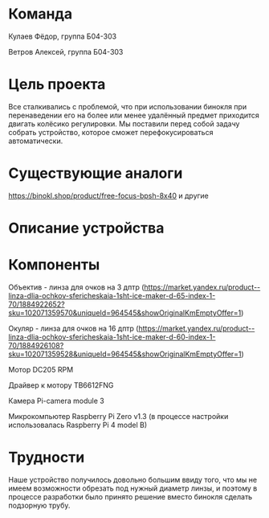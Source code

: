 # Команда
Кулаев Фёдор, группа Б04-303 

Ветров Алексей, группа Б04-303

# Цель проекта
Все сталкивались с проблемой, что при использовании бинокля при перенаведении его на более или менее удалённый предмет приходится двигать колёсико регулировки. Мы поставили перед собой задачу собрать устройство, которое сможет перефокусироваться автоматически. 

# Существующие аналоги
https://binokl.shop/product/free-focus-bpsh-8x40 и другие

# Описание устройства


# Компоненты
Объектив - линза для очков на 3 дптр (https://market.yandex.ru/product--linza-dlia-ochkov-sfericheskaia-1sht-ice-maker-d-65-index-1-70/1884922652?sku=102071359570&uniqueId=964545&showOriginalKmEmptyOffer=1)

Окуляр - линза для очков на 16 дптр (https://market.yandex.ru/product--linza-dlia-ochkov-sfericheskaia-1sht-ice-maker-d-60-index-1-70/1884926108?sku=102071359528&uniqueId=964545&showOriginalKmEmptyOffer=1)

Мотор DC205 RPM 

Драйвер к мотору TB6612FNG

Камера Pi-camera module 3

Микрокомпьютер Raspberry Pi Zero v1.3 (в процессе настройки использовалась Raspberry Pi 4 model B)

# Трудности 
Наше устройство получилось довольно большим ввиду того, что мы не имеем возможности обрезать под нужный диаметр линзы, и поэтому в процессе разработки было принято решение вместо бинокля сделать подзорную трубу.

#
